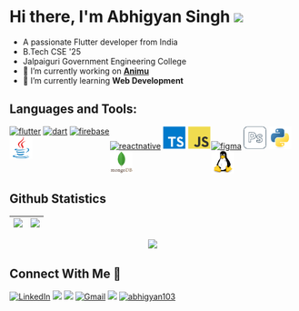 # Hi there, I'm Abhigyan Singh <img src="https://raw.githubusercontent.com/MartinHeinz/MartinHeinz/master/wave.gif" width="35px">
* A passionate Flutter developer from India
* B.Tech CSE '25
* Jalpaiguri Government Engineering College
* 🔭 I’m currently working on [**Animu**](https://github.com/Abhigyan103/Animu)
* 🌱 I’m currently learning **Web Development**

## Languages and Tools:
<div style="display:flex">
<div>
<a href="https://flutter.dev" target="_blank" rel="noreferrer"><img src="https://www.vectorlogo.zone/logos/flutterio/flutterio-icon.svg" alt="flutter" width="40" height="40"/></a>
<a href="https://dart.dev" target="_blank" rel="noreferrer"> <img src="https://www.vectorlogo.zone/logos/dartlang/dartlang-icon.svg" alt="dart" width="40" height="40"/></a>
<a href="https://firebase.google.com/" target="_blank" rel="noreferrer"><img src="https://www.vectorlogo.zone/logos/firebase/firebase-icon.svg" alt="firebase" width="40" height="40"/></a>
<a href="https://www.java.com" target="_blank" rel="noreferrer"><img src="https://raw.githubusercontent.com/devicons/devicon/master/icons/java/java-original.svg" alt="java" width="40" height="40"/></a>
</div>
<div>
<a href="https://reactnative.dev/" target="_blank" rel="noreferrer"><img src="https://reactnative.dev/img/header_logo.svg" alt="reactnative" width="40" height="40"/></a>
<a href="https://www.typescriptlang.org/" target="_blank" rel="noreferrer"><img src="https://raw.githubusercontent.com/devicons/devicon/master/icons/typescript/typescript-original.svg" alt="typescript" width="40" height="40"/></a>
<a href="https://developer.mozilla.org/en-US/docs/Web/JavaScript" target="_blank" rel="noreferrer"><img src="https://raw.githubusercontent.com/devicons/devicon/master/icons/javascript/javascript-original.svg" alt="javascript" width="40" height="40"/></a>
<a href="https://www.mongodb.com/" target="_blank" rel="noreferrer"><img src="https://raw.githubusercontent.com/devicons/devicon/master/icons/mongodb/mongodb-original-wordmark.svg" alt="mongodb" width="40" height="40"/></a>
</div>
<div>
<a href="https://www.figma.com/" target="_blank" rel="noreferrer"><img src="https://www.vectorlogo.zone/logos/figma/figma-icon.svg" alt="figma" width="40" height="40"/></a>
<a href="https://www.photoshop.com/en" target="_blank" rel="noreferrer"><img src="https://raw.githubusercontent.com/devicons/devicon/master/icons/photoshop/photoshop-line.svg" alt="photoshop" width="40" height="40"/></a>
<a href="https://www.python.org" target="_blank" rel="noreferrer"><img src="https://raw.githubusercontent.com/devicons/devicon/master/icons/python/python-original.svg" alt="python" width="40" height="40"/></a>
<a href="https://www.linux.org/" target="_blank" rel="noreferrer"> <img src="https://raw.githubusercontent.com/devicons/devicon/master/icons/linux/linux-original.svg" alt="linux" width="40" height="40"/> </a>
</div>
</div>

## Github Statistics

|<img src="https://github-readme-stats.vercel.app/api?username=Abhigyan103&&show_icons=true&count_private=true&include_all_commits=true&&theme=tokyonight"/>|<img src="https://github-readme-streak-stats.herokuapp.com/?user=Abhigyan103&count_private=true&include_all_commits=true&&theme=tokyonight"/>|
|---|---|
  
<div align="center" >
<img width="34%" src="https://github-readme-stats.vercel.app/api/top-langs/?username=Abhigyan103&layout=compact&theme=algolia">
</div> 

## Connect With Me 🌟
<div>
<a  href="https://www.linkedin.com/in/abhigyan103/" target="_blank"><img alt="LinkedIn" src="https://img.shields.io/badge/linkedin%20-%230077B5.svg?&style=for-the-badge&logo=linkedin&logoColor=white" /></a>
<a href="https://twitter.com/abhigyan103" target="_blank"><img src="https://img.shields.io/badge/twitter-%23000000.svg?&style=for-the-badge&logo=x&logoColor=white&alt=twitter" /></a>
<a href="https://www.instagram.com/not.gyaanii/" target="_blank"><img src="https://img.shields.io/badge/instagram-%23E4405F.svg?&style=for-the-badge&logo=instagram&logoColor=white&alt=instagram" /></a>
<a href="mailto:abhigyansingh56@gmail.com" target="_blank"><img  alt="Gmail" src="https://img.shields.io/badge/Gmail-D14836?style=for-the-badge&logo=gmail&logoColor=white" /></a>
<a href="https://www.buymeacoffee.com/abhigyan103" target="_blank"><img src="https://img.shields.io/badge/buy me a coffee-%23FFDD00.svg?&style=for-the-badge&logo=buymeacoffee&logoColor=black&alt='buy me a coffee'" /></a>
<a href="#" target="_blank"><img src="https://komarev.com/ghpvc/?username=Abhigyan103&label=PROFILE%20VIEWS&color=brightgreen&style=for-the-badge" alt="abhigyan103" /></a>
</div>
